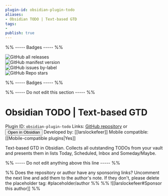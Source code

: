 ```yaml
---
plugin-id: obsidian-plugin-todo
aliases:
- Obsidian TODO | Text-based GTD
tags: 
- 
publish: true
---
```


%% ----- Badges ----- %%

![GitHub all releases](https://img.shields.io/github/downloads/larslockefeer/obsidian-plugin-todo/total?color=573E7A&logo=github&style=for-the-badge)   
![GitHub manifest version](https://img.shields.io/github/manifest-json/v/larslockefeer/obsidian-plugin-todo?color=573E7A&logo=github&style=for-the-badge)   
![GitHub issues by-label](https://img.shields.io/github/issues/larslockefeer/obsidian-plugin-todo/help%20wanted?color=573E7A&logo=github&style=for-the-badge)   
![GitHub Repo stars](https://img.shields.io/github/stars/larslockefeer/obsidian-plugin-todo?color=573E7A&logo=github&style=for-the-badge)

%% ----- Badges ----- %%

%% ----- Do not edit this section ----- %%

# Obsidian TODO | Text-based GTD

Plugin ID: `obsidian-plugin-todo`
Links: [GitHub repository](https://github.com/larslockefeer/obsidian-plugin-todo) or [<button id=HH>Open in Obsidian</button>](obsidian://goto-plugin?id=obsidian-plugin-todo)
Developed by: [[larslockefeer]]
Mobile compatible: [[Mobile-compatible plugins|Yes]]

Text-based GTD in Obsidian. Collects all outstanding TODOs from your vault and presents them in lists Today, Scheduled, Inbox and Someday/Maybe.

%% ----- Do not edit anything above this line ----- %% 

%% Does the repository or author have any sponsoring links? Uncomment the next line and add them to the author's note. If they don't, please delete the placeholder tag: #placeholder/author %%
%% ![[larslockefeer#Sponsor this author]] %%
